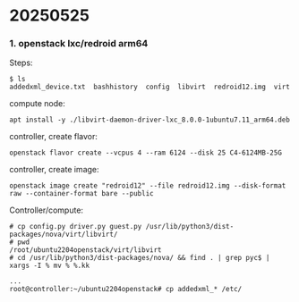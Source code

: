 # 20250525
### 1. openstack lxc/redroid arm64
Steps:    

```
$ ls
addedxml_device.txt  bashhistory  config  libvirt  redroid12.img  virt
```
compute node:     

```
apt install -y ./libvirt-daemon-driver-lxc_8.0.0-1ubuntu7.11_arm64.deb
```
controller, create flavor:     

```
openstack flavor create --vcpus 4 --ram 6124 --disk 25 C4-6124MB-25G
```
controller, create image:     

```
openstack image create "redroid12" --file redroid12.img --disk-format raw --container-format bare --public
```
Controller/compute:      

```
# cp config.py driver.py guest.py /usr/lib/python3/dist-packages/nova/virt/libvirt/
# pwd
/root/ubuntu2204openstack/virt/libvirt
# cd /usr/lib/python3/dist-packages/nova/ && find . | grep pyc$ | xargs -I % mv % %.kk

...
root@controller:~/ubuntu2204openstack# cp addedxml_* /etc/

```

